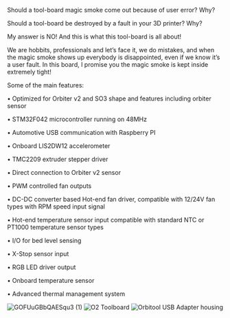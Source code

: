 Should a tool-board magic smoke come out because of user error? Why?

Should a tool-board be destroyed by a fault in your 3D printer? Why?

My answer is NO! And this is what this tool-board is all about! 

We are hobbits, professionals and let’s face it, we do mistakes, and when the magic smoke shows up everybody is disappointed, even if we know it’s a user fault. In this board, I promise you the magic smoke is kept inside extremely tight!

Some of the main features:

•	Optimized for Orbiter v2 and SO3 shape and features including orbiter sensor

•	STM32F042 microcontroller running on 48MHz

•	Automotive USB communication with Raspberry PI

•	Onboard LIS2DW12 accelerometer

•	TMC2209 extruder stepper driver

•	Direct connection to Orbiter v2 sensor

•	PWM controlled fan outputs

•	DC-DC converter based Hot-end fan driver, compatible with 12/24V fan types with RPM speed input signal

•	Hot-end temperature sensor input compatible with standard NTC or PT1000 temperature sensor types

•	I/O for bed level sensing

•	X-Stop sensor input

•	RGB LED driver output

•	Onboard temperature sensor

•	Advanced thermal management system

![GOFUuGBbQAESqu3 (1)](https://github.com/RobertLorincz/Orbiter-Toolboards/assets/155807093/dade04c1-24d7-42c6-b53e-0af00b4c9632)
![O2 Toolboard](https://github.com/RobertLorincz/Orbiter-Toolboards/assets/155807093/bae87aaa-77b8-4d3f-bb00-9480982e8eb0)
![Orbitool USB Adapter housing](https://github.com/user-attachments/assets/c35814f6-ebfc-421b-8a5b-e851317c8066)


